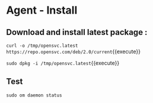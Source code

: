 # Agent - Install

## Download and install latest package :
`curl -o /tmp/opensvc.latest https://repo.opensvc.com/deb/2.0/current`{{execute}}

`sudo dpkg -i /tmp/opensvc.latest`{{execute}}

## Test 
`sudo om daemon status`

